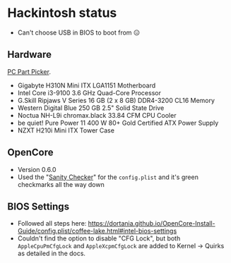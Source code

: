 # Hackintosh status

- Can't choose USB in BIOS to boot from 😑

## Hardware

[PC Part Picker](https://pcpartpicker.com/list/cK4p7T).

- Gigabyte H310N Mini ITX LGA1151 Motherboard
- Intel Core i3-9100 3.6 GHz Quad-Core Processor
- G.Skill Ripjaws V Series 16 GB (2 x 8 GB) DDR4-3200 CL16 Memory
- Western Digital Blue 250 GB 2.5" Solid State Drive
- Noctua NH-L9i chromax.black 33.84 CFM CPU Cooler
- be quiet! Pure Power 11 400 W 80+ Gold Certified ATX Power Supply
- NZXT H210i Mini ITX Tower Case

## OpenCore

- Version 0.6.0
- Used the "[Sanity Checker](https://opencore.slowgeek.com/)" for the `config.plist` and it's green checkmarks all the way down

## BIOS Settings

- Followed all steps here: <https://dortania.github.io/OpenCore-Install-Guide/config.plist/coffee-lake.html#intel-bios-settings>
- Couldn't find the option to disable "CFG Lock", but both `AppleCpuPmCfgLock` and `AppleXcpmCfgLock` are added to Kernel -> Quirks as detailed in the docs.
